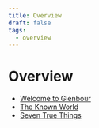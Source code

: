 ```yaml
---
title: Overview
draft: false
tags:
  - overview
---
```

# Overview

* [Welcome to Glenbour](welcome-to-glenbour)
* [The Known World](the-known-world)
* [Seven True Things](seven-true-things)